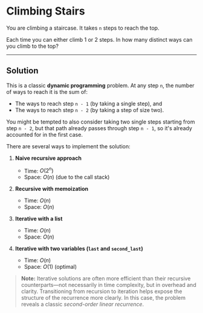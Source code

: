 # Climbing Stairs

You are climbing a staircase. It takes `n` steps to reach the top.

Each time you can either climb 1 or 2 steps. In how many distinct ways can you climb to the top?

---

## Solution

This is a classic **dynamic programming** problem. At any step `n`, the number of ways to reach it is the sum of:
- The ways to reach step `n - 1` (by taking a single step), and
- The ways to reach step `n - 2` (by taking a step of size two).

You might be tempted to also consider taking two single steps starting from step `n - 2`, but that path already passes through step `n - 1`, so it's already accounted for in the first case.

There are several ways to implement the solution:

1. **Naive recursive approach**  
   - Time: $O(2^n)$  
   - Space: $O(n)$ (due to the call stack)

2. **Recursive with memoization**  
   - Time: $O(n)$  
   - Space: $O(n)$  

3. **Iterative with a list**  
   - Time: $O(n)$  
   - Space: $O(n)$  

4. **Iterative with two variables (`last` and `second_last`)**  
   - Time: $O(n)$  
   - Space: $O(1)$ (optimal)

> **Note:** Iterative solutions are often more efficient than their recursive counterparts—not necessarily in time complexity, but in overhead and clarity. Transitioning from recursion to iteration helps expose the structure of the recurrence more clearly. In this case, the problem reveals a classic *second-order linear recurrence*.
